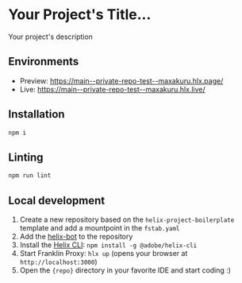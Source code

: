 # Your Project's Title...
Your project's description

## Environments
- Preview: https://main--private-repo-test--maxakuru.hlx.page/
- Live: https://main--private-repo-test--maxakuru.hlx.live/

## Installation

```sh
npm i
```

## Linting

```sh
npm run lint
```

## Local development

1. Create a new repository based on the `helix-project-boilerplate` template and add a mountpoint in the `fstab.yaml`
2. Add the [helix-bot](https://github.com/apps/helix-bot) to the repository
3. Install the [Helix CLI](https://github.com/adobe/helix-cli): `npm install -g @adobe/helix-cli`
4. Start Franklin Proxy: `hlx up` (opens your browser at `http://localhost:3000`)
5. Open the `{repo}` directory in your favorite IDE and start coding :)
